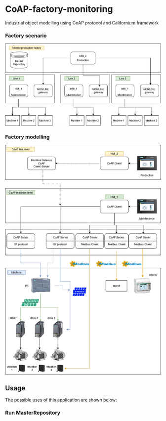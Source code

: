 # CoAP-factory-monitoring
Industrial object modelling using CoAP protocol and Californium framework

### Factory scenario
![factory-scenario](Factory_Scenario.png)

### Factory modelling
![factory-modelling](Factory_Modelling.png)

## Usage
The possible uses of this application are shown below:

### Run MasterRepository



